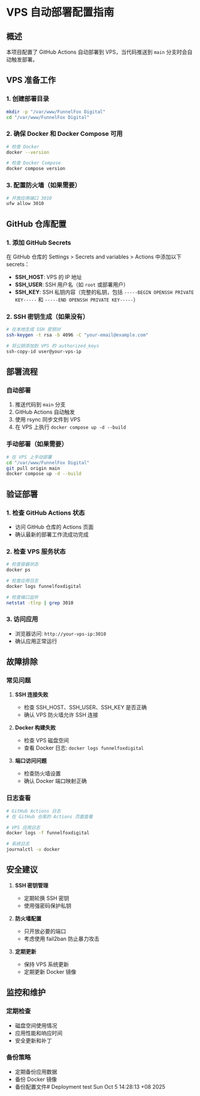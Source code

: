 # VPS 自动部署配置指南

## 概述
本项目配置了 GitHub Actions 自动部署到 VPS，当代码推送到 `main` 分支时会自动触发部署。

## VPS 准备工作

### 1. 创建部署目录
```bash
mkdir -p "/var/www/FunnelFox Digital"
cd "/var/www/FunnelFox Digital"
```

### 2. 确保 Docker 和 Docker Compose 可用
```bash
# 检查 Docker
docker --version

# 检查 Docker Compose
docker compose version
```

### 3. 配置防火墙（如果需要）
```bash
# 开放应用端口 3010
ufw allow 3010
```

## GitHub 仓库配置

### 1. 添加 GitHub Secrets
在 GitHub 仓库的 Settings > Secrets and variables > Actions 中添加以下 secrets：

- **SSH_HOST**: VPS 的 IP 地址
- **SSH_USER**: SSH 用户名（如 `root` 或部署用户）
- **SSH_KEY**: SSH 私钥内容（完整的私钥，包括 `-----BEGIN OPENSSH PRIVATE KEY-----` 和 `-----END OPENSSH PRIVATE KEY-----`）

### 2. SSH 密钥生成（如果没有）
```bash
# 在本地生成 SSH 密钥对
ssh-keygen -t rsa -b 4096 -C "your-email@example.com"

# 将公钥添加到 VPS 的 authorized_keys
ssh-copy-id user@your-vps-ip
```

## 部署流程

### 自动部署
1. 推送代码到 `main` 分支
2. GitHub Actions 自动触发
3. 使用 rsync 同步文件到 VPS
4. 在 VPS 上执行 `docker compose up -d --build`

### 手动部署（如果需要）
```bash
# 在 VPS 上手动部署
cd "/var/www/FunnelFox Digital"
git pull origin main
docker compose up -d --build
```

## 验证部署

### 1. 检查 GitHub Actions 状态
- 访问 GitHub 仓库的 Actions 页面
- 确认最新的部署工作流成功完成

### 2. 检查 VPS 服务状态
```bash
# 检查容器状态
docker ps

# 检查应用日志
docker logs funnelfoxdigital

# 检查端口监听
netstat -tlnp | grep 3010
```

### 3. 访问应用
- 浏览器访问: `http://your-vps-ip:3010`
- 确认应用正常运行

## 故障排除

### 常见问题

1. **SSH 连接失败**
   - 检查 SSH_HOST、SSH_USER、SSH_KEY 是否正确
   - 确认 VPS 防火墙允许 SSH 连接

2. **Docker 构建失败**
   - 检查 VPS 磁盘空间
   - 查看 Docker 日志: `docker logs funnelfoxdigital`

3. **端口访问问题**
   - 检查防火墙设置
   - 确认 Docker 端口映射正确

### 日志查看
```bash
# GitHub Actions 日志
# 在 GitHub 仓库的 Actions 页面查看

# VPS 应用日志
docker logs -f funnelfoxdigital

# 系统日志
journalctl -u docker
```

## 安全建议

1. **SSH 密钥管理**
   - 定期轮换 SSH 密钥
   - 使用强密码保护私钥

2. **防火墙配置**
   - 只开放必要的端口
   - 考虑使用 fail2ban 防止暴力攻击

3. **定期更新**
   - 保持 VPS 系统更新
   - 定期更新 Docker 镜像

## 监控和维护

### 定期检查
- 磁盘空间使用情况
- 应用性能和响应时间
- 安全更新和补丁

### 备份策略
- 定期备份应用数据
- 备份 Docker 镜像
- 备份配置文件# Deployment test Sun Oct  5 14:28:13 +08 2025
